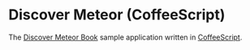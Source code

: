 Discover Meteor (CoffeeScript)
==============================

The [Discover Meteor Book](https://www.discovermeteor.com/) sample application written in [CoffeeScript](http://coffeescript.org/).
